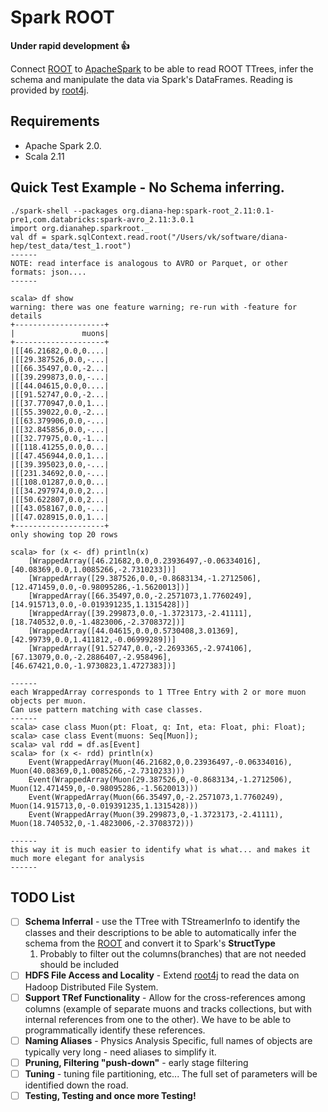 # Spark ROOT
**Under rapid development :+1:**

Connect [ROOT](https://root.cern.ch/) to [ApacheSpark](http://spark.apache.org/) to be able to read ROOT TTrees, infer the schema and manipulate the data via Spark's DataFrames. Reading is provided by [root4j](https://github.com/diana-hep/root4j).

## Requirements
- Apache Spark 2.0.
- Scala 2.11

## Quick Test Example - No Schema inferring.
```
./spark-shell --packages org.diana-hep:spark-root_2.11:0.1-pre1,com.databricks:spark-avro_2.11:3.0.1
import org.dianahep.sparkroot._
val df = spark.sqlContext.read.root("/Users/vk/software/diana-hep/test_data/test_1.root")
------
NOTE: read interface is analogous to AVRO or Parquet, or other formats: json....
------

scala> df show
warning: there was one feature warning; re-run with -feature for details
+--------------------+
|               muons|
+--------------------+
|[[46.21682,0.0,0....|
|[[29.387526,0.0,-...|
|[[66.35497,0.0,-2...|
|[[39.299873,0.0,-...|
|[[44.04615,0.0,0....|
|[[91.52747,0.0,-2...|
|[[37.770947,0.0,1...|
|[[55.39022,0.0,-2...|
|[[63.379906,0.0,-...|
|[[32.845856,0.0,-...|
|[[32.77975,0.0,-1...|
|[[118.41255,0.0,0...|
|[[47.456944,0.0,1...|
|[[39.395023,0.0,-...|
|[[231.34692,0.0,-...|
|[[108.01287,0.0,0...|
|[[34.297974,0.0,2...|
|[[50.622807,0.0,2...|
|[[43.058167,0.0,-...|
|[[47.028915,0.0,1...|
+--------------------+
only showing top 20 rows

scala> for (x <- df) println(x)
    [WrappedArray([46.21682,0.0,0.23936497,-0.06334016], [40.08369,0.0,1.0085266,-2.7310233])]
    [WrappedArray([29.387526,0.0,-0.8683134,-1.2712506], [12.471459,0.0,-0.98095286,-1.5620013])]
    [WrappedArray([66.35497,0.0,-2.2571073,1.7760249], [14.915713,0.0,-0.019391235,1.1315428])]
    [WrappedArray([39.299873,0.0,-1.3723173,-2.41111], [18.740532,0.0,-1.4823006,-2.3708372])]
    [WrappedArray([44.04615,0.0,0.5730408,3.01369], [42.99739,0.0,1.411812,-0.06999289])]
    [WrappedArray([91.52747,0.0,-2.2693365,-2.974106], [67.13079,0.0,-2.2886407,-2.958496], [46.67421,0.0,-1.9730823,1.4727383])]

------
each WrappedArray corresponds to 1 TTree Entry with 2 or more muon objects per muon.
Can use pattern matching with case classes.
------
scala> case class Muon(pt: Float, q: Int, eta: Float, phi: Float);
scala> case class Event(muons: Seq[Muon]);
scala> val rdd = df.as[Event]
scala> for (x <- rdd) println(x)
    Event(WrappedArray(Muon(46.21682,0,0.23936497,-0.06334016), Muon(40.08369,0,1.0085266,-2.7310233)))
    Event(WrappedArray(Muon(29.387526,0,-0.8683134,-1.2712506), Muon(12.471459,0,-0.98095286,-1.5620013)))
    Event(WrappedArray(Muon(66.35497,0,-2.2571073,1.7760249), Muon(14.915713,0,-0.019391235,1.1315428)))
    Event(WrappedArray(Muon(39.299873,0,-1.3723173,-2.41111), Muon(18.740532,0,-1.4823006,-2.3708372)))

------
this way it is much easier to identify what is what... and makes it much more elegant for analysis
------
```

## TODO List
- [ ] **Schema Inferral** - use the TTree with TStreamerInfo to identify the classes and their descriptions to be able to automatically infer the schema from the [ROOT](https://root.cern.ch/) and convert it to Spark's __StructType__
  1. Probably to filter out the columns(branches) that are not needed should be included
- [ ] **HDFS File Access and Locality** - Extend [root4j](https://github.com/diana-hep/root4j) to read the data on Hadoop Distributed File System. 
- [ ] **Support TRef Functionality** - Allow for the cross-references among columns (example of separate muons and tracks collections, but with internal references from one to the other). We have to be able to programmatically identify these references.
- [ ] **Naming Aliases** - Physics Analysis Specific, full names of objects are typically very long - need aliases to simplify it.
- [ ] **Pruning, Filtering "push-down"** - early stage filtering
- [ ] **Tuning** - tuning file partitioning, etc... The full set of parameters will be identified down the road.
- [ ] **Testing, Testing and once more Testing!**
